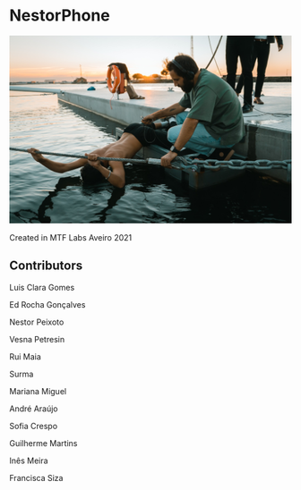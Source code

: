 # NestorPhone
![Nestor Recording](https://github.com/ekkolabs/nestorphone/blob/main/images/nestor.jpeg)

Created in MTF Labs Aveiro 2021

## Contributors
Luis Clara Gomes

Ed Rocha Gonçalves

Nestor Peixoto

Vesna Petresin

Rui Maia

Surma

Mariana Miguel

André Araújo

Sofia Crespo

Guilherme Martins

Inês Meira

Francisca Siza
